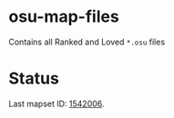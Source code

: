 # osu-map-files

Contains all Ranked and Loved `*.osu` files

# Status

Last mapset ID: [1542006](https://osu.ppy.sh/beatmapsets/1542006).
